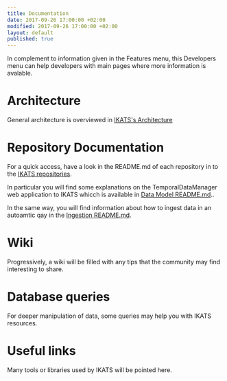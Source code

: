 ```yaml
---
title: Documentation
date: 2017-09-26 17:00:00 +02:00
modified: 2017-09-26 17:00:00 +02:00
layout: default
published: true
---
```



In complement to information given in the Features menu, this Developers menu can help developers with main pages where more information is avalable.

Architecture
================

General architecture is overviewed in <a href="architecture.html">IKATS's Architecture</a>


Repository  Documentation
=============

For a quick access, have a look in the README.md of each repository in to the  <a href="{{ site.links.organisation }}">IKATS
repositories</a>.

In particular you will find some explanations on the TemporalDataManager web application to IKATS whicch is available in [Data Model  README.md](https://github.com/IKATS/ikats-datamodel/blob/master/README.md)..


In the same way, you will find information about how to ingest data in an autoamtic qay in the [Ingestion README.md](https://github.com/IKATS/ikats-ingestion/blob/master/README.md).



Wiki
======

Progressively, a wiki will be filled with any tips that the community may find interesting to share.


Database queries
===================

For deeper manipulation of data, some queries may help you with IKATS resources.


Useful links
=============

Many tools or libraries used by IKATS will be pointed here.



<!--[development version]({{ site.links.tech-doc-java }})-->
<!--Lien vers README de presentation des différents repos-->

